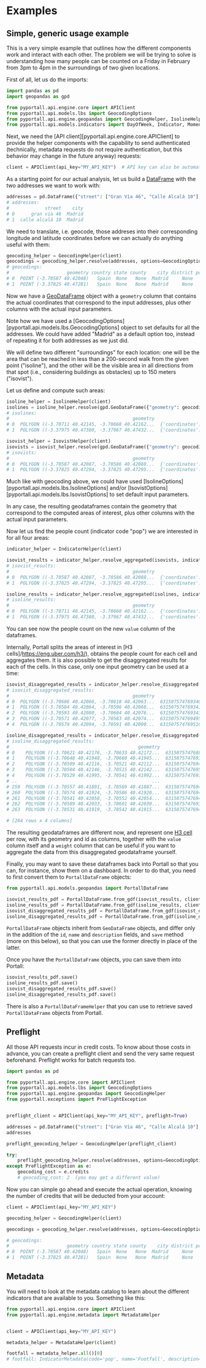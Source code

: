 # Examples

## Simple, generic usage example

This is a very simple example that outlines how the different components work and interact with each other. The problem we will be trying to solve is understanding how many people can be counted on a Friday in February from 3pm to 4pm in the surroundings of two given locations.

First of all, let us do the imports:

```python
import pandas as pd
import geopandas as gpd

from pyportall.api.engine.core import APIClient
from pyportall.api.models.lbs import GeocodingOptions
from pyportall.api.engine.geopandas import GeocodingHelper, IsolineHelper, IsovistHelper, IndicatorHelper
from pyportall.api.models.indicators import DayOfWeek, Indicator, Moment, Month
```

Next, we need the [API client][pyportall.api.engine.core.APIClient] to provide the helper components with the capability to send authenticated (technically, metadata requests do not require authentication, but this behavior may change in the future anyway) requests:

```python
client = APIClient(api_key="MY_API_KEY")  # API key can also be automatically detected from the PYPORTALL_API_KEY enviroment variable; a batch boolean is also available (defaults to False) to avoid timeouts
```

As a starting point for our actual analysis, let us build a [DataFrame](https://pandas.pydata.org/pandas-docs/stable/user_guide/dsintro.html#dataframe) with the two addresses we want to work with:

```python
addresses = pd.DataFrame({"street": ["Gran Vía 46", "Calle Alcalá 10"], "city": ["Madrid", "Madrid"]})
# addresses:
#             street    city
# 0      gran via 46  Madrid
# 1  calle alcalá 10  Madrid
```

We need to translate, i.e. geocode, those addreses into their corresponding longitude and latitude coordinates before we can actually do anything useful with them:


```python
geocoding_helper = GeocodingHelper(client)
geocodings = geocoding_helper.resolve(addresses, options=GeocodingOptions(country="Spain"))
# geocodings:
#                     geometry country state county    city district postal_code           street
# 0  POINT (-3.70587 40.42048)   Spain  None   None  Madrid     None        None      gran via 46
# 1  POINT (-3.37825 40.47281)   Spain  None   None  Madrid     None        None  calle alcalá 10
```

Now we have a [GeoDataFrame](https://geopandas.org/data_structures.html#geodataframe) object with a `geometry` column that contains the actual coordinates that correspond to the input addresses, plus other columns with the actual input parameters.

Note how we have used a [GeocodingOptions][pyportall.api.models.lbs.GeocodingOptions] object to set defaults for all the addresses. We could have added "Madrid" as a default option too, instead of repeating it for both addresses as we just did.

We will define two different "surroundings" for each location: one will be the area that can be reached in less than a 200-second walk from the given point ("isoline"), and the other will be the visible area in all directions from that spot (i.e., considering buildings as obstacles) up to 150 meters ("isovist").

Let us define and compute such areas:

```python
isoline_helper = IsolineHelper(client)
isolines = isoline_helper.resolve(gpd.GeoDataFrame({"geometry": geocodings["geometry"], "mode": "pedestrian", "range_s": 200}, crs="EPSG:4326"))
# isolines:
#                                             geometry                                        destination        mode  range_s moment
# 0  POLYGON ((-3.70711 40.42145, -3.70668 40.42162...  {'coordinates': [-3.70587, 40.42048], 'type': ...  pedestrian      200   None
# 1  POLYGON ((-3.37975 40.47380, -3.37967 40.47432...  {'coordinates': [-3.37825, 40.47281], 'type': ...  pedestrian      200   None

isovist_helper = IsovistHelper(client)
isovists = isovist_helper.resolve(gpd.GeoDataFrame({"geometry": geocodings["geometry"]}, crs="EPSG:4326"), options=IsovistOptions(radius_m=100))
# isovists:
#                                             geometry                                        destination  radius_m  num_rays  heading_deg  fov_deg
# 0  POLYGON ((-3.70587 40.42087, -3.70586 40.42088...  {'coordinates': [-3.70587, 40.42048], 'type': ...       100        -1            0      360
# 1  POLYGON ((-3.37825 40.47294, -3.37825 40.47295...  {'coordinates': [-3.37825, 40.47281], 'type': ...       100        -1            0      360
```

Much like with geocoding above, we could have used [IsolineOptions][pyportall.api.models.lbs.IsolineOptions] and/or [IsovistOptions][pyportall.api.models.lbs.IsovistOptions] to set default input parameters.

In any case, the resulting geodataframes contain the geometry that correspond to the computed areas of interest, plus other columns with the actual input parameters.

Now let us find the people count (indicator code "pop") we are interested in for all four areas:

```python
indicator_helper = IndicatorHelper(client)

isovist_results = indicator_helper.resolve_aggregated(isovists, indicator=Indicator(code="pop"), moment=Moment(dow=DayOfWeek.monday, month=Month.february, hour=15))
# isovist_results:
#                                             geometry                                        destination  fov_deg  heading_deg  num_rays  radius_m  value
# 0  POLYGON ((-3.70587 40.42087, -3.70586 40.42088...  {'coordinates': [-3.70587, 40.42048], 'type': ...      360            0        -1       100    969
# 1  POLYGON ((-3.37825 40.47294, -3.37825 40.47295...  {'coordinates': [-3.37825, 40.47281], 'type': ...      360            0        -1       100     80

isoline_results = indicator_helper.resolve_aggregated(isolines, indicator=Indicator(code="pop"), moment=Moment(dow=DayOfWeek.monday, month=Month.february, hour=10))
# isoline_results:
#                                             geometry                                        destination        mode moment  range_s  value
# 0  POLYGON ((-3.70711 40.42145, -3.70668 40.42162...  {'coordinates': [-3.70587, 40.42048], 'type': ...  pedestrian   None      200  42034
# 1  POLYGON ((-3.37975 40.47380, -3.37967 40.47432...  {'coordinates': [-3.37825, 40.47281], 'type': ...  pedestrian   None      200   5784
```

You can see now the people count on the new `value` column of the dataframes.

Internally, Portall splits the areas of interest in [H3 cells]/https://eng.uber.com/h3/), obtains the people count for each cell and aggregates them. It is also possible to get the disaggregated results for each of the cells. In this case, only one input geometry can be used at a time:

```python
isovist_disaggregated_results = indicator_helper.resolve_disaggregated(isovists["geometry"][0], indicator=Indicator(code="pop", aggregated=False), moment=Moment(dow=DayOfWeek.monday, month=Month.february, hour=15))
# isovist_disaggregated_results:
#                                             geometry                  id       value  weight
# 0  POLYGON ((-3.70606 40.42066, -3.70618 40.42063...  631507574769340927  157.692308       1
# 1  POLYGON ((-3.70584 40.42064, -3.70596 40.42060...  631507574769341439  250.000000       1
# 2  POLYGON ((-3.70593 40.42080, -3.70604 40.42076...  631507574769343487  123.076923       1
# 3  POLYGON ((-3.70571 40.42077, -3.70583 40.42074...  631507574769495551  296.153846       1
# 4  POLYGON ((-3.70579 40.42094, -3.70591 40.42090...  631507574769510399  142.307692       1

isoline_disaggregated_results = indicator_helper.resolve_disaggregated(isolines["geometry"][0], indicator=Indicator(code="pop", aggregated=False), moment=Moment(dow=DayOfWeek.monday, month=Month.february, hour=15))
# isoline_disaggregated_results:
#                                               geometry                  id       value  weight
# 0    POLYGON ((-3.70621 40.42176, -3.70633 40.42172...  631507574768870911  134.615385       1
# 1    POLYGON ((-3.70648 40.41948, -3.70660 40.41945...  631507574769392639   88.461538       1
# 2    POLYGON ((-3.70509 40.42116, -3.70521 40.42112...  631507574769484799  300.000000       1
# 3    POLYGON ((-3.70504 40.42146, -3.70515 40.42142...  631507574769506303  146.153846       1
# 4    POLYGON ((-3.70529 40.41995, -3.70541 40.41992...  631507574769377791  157.692308       1
# ..                                                 ...                 ...         ...     ...
# 259  POLYGON ((-3.70557 40.41891, -3.70569 40.41887...  631507574769420287  103.846154       1
# 260  POLYGON ((-3.70574 40.41924, -3.70586 40.41920...  631507574769420799  103.846154       1
# 261  POLYGON ((-3.70541 40.42058, -3.70552 40.42054...  631507574769494015  346.153846       1
# 262  POLYGON ((-3.70589 40.42033, -3.70601 40.42030...  631507574769327615  276.923077       1
# 263  POLYGON ((-3.70531 40.41919, -3.70542 40.41915...  631507574769425919  192.307692       1

# [264 rows x 4 columns]
```

The resulting geodataframes are different now, and represent one [H3 cell](https://eng.uber.com/h3/) per row, with its geometry and id as columns, together with the `value` column itself and a `weight` column that can be useful if you want to aggregate the data from this disaggregated geodataframe yourself.

Finally, you may want to save these dataframes back into Portall so that you can, for instance, show them on a dashboard. In order to do that, you need to first convert them to `PortallDataFrame` objects:

```python
from pyportall.api.models.geopandas import PortallDataFrame

isovist_results_pdf = PortallDataFrame.from_gdf(isovist_results, client=client, name="isovist")
isoline_results_pdf = PortallDataFrame.from_gdf(isoline_results, client=client, name="isoline")
isovist_disaggregated_results_pdf = PortallDataFrame.from_gdf(isovist_disaggregated_results, client=client, name="isovist_dis")
isoline_disaggregated_results_pdf = PortallDataFrame.from_gdf(isoline_disaggregated_results, client=client, name="isoline_dis")
```

`PortallDataFrame` objects inherit from `GeoDataFrame` objects, and differ only in the addition of the `id`, `name` and `description` fields, and `save` method (more on this below), so that you can use the former directly in place of the latter.

Once you have the `PortallDataFrame` objects, you can save them into Portall:

```python
isovist_results_pdf.save()
isoline_results_pdf.save()
isovist_disaggregated_results_pdf.save()
isoline_disaggregated_results_pdf.save()
```

There is also a `PortallDataFrameHelper` that you can use to retrieve saved `PortallDataFrame` objects from Portall.

## Preflight

All those API requests incur in credit costs. To know about those costs in advance, you can create a preflight client and send the very same request beforehand. Preflight works for batch requests too.

```python
import pandas as pd

from pyportall.api.engine.core import APIClient
from pyportall.api.models.lbs import GeocodingOptions
from pyportall.api.engine.geopandas import GeocodingHelper
from pyportall.exceptions import PreFlightException


preflight_client = APIClient(api_key="MY_API_KEY", preflight=True)

addresses = pd.DataFrame({"street": ["Gran Vía 46", "Calle Alcalá 10"], "city": ["Madrid", "Madrid"]})
addresses

preflight_geocoding_helper = GeocodingHelper(preflight_client)

try:
    preflight_geocoding_helper.resolve(addresses, options=GeocodingOptions(country="Spain"))
except PreFlightException as e:
    geocoding_cost = e.credits
    # geocoding_cost: 2  (you may get a different value)
```

Now you can simple go ahead and execute the actual operation, knowing the number of credits that will be deducted from your account:

```python
client = APIClient(api_key="MY_API_KEY")

geocoding_helper = GeocodingHelper(client)

geocodings = geocoding_helper.resolve(addresses, options=GeocodingOptions(country="Spain"))

# geocodings:
#                     geometry country state county    city district postal_code           street
# 0  POINT (-3.70587 40.42048)   Spain  None   None  Madrid     None        None      gran via 46
# 1  POINT (-3.37825 40.47281)   Spain  None   None  Madrid     None        None  calle alcalá 10
```

## Metadata

You will need to look at the metadata catalog to learn about the different indicators that are available to you. Something like this:

```python
from pyportall.api.engine.core import APIClient
from pyportall.api.engine.metadata import MetadataHelper


client = APIClient(api_key="MY_API_KEY")

metadata_helper = MetadataHelper(client)

footfall = metadata_helper.all()[0]
# footfall: IndicatorMetadata(code='pop', name='Footfall', description='Number of people', unit='', format='', coverage='Madrid - UFA', resolution='H3 (11, 12)', data_source='Orange', computed_date=datetime.date(2019, 2, 1), aggregate_fn=<Aggregate.sum: 'sum'>, data_type=<DataType.integer: 'integer'>)
```
